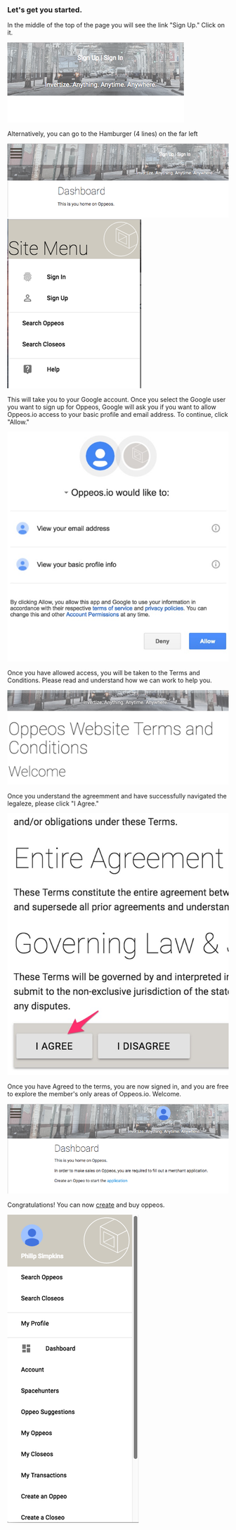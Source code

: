 ### Let's get you started.

In the middle of the top of the page you will see the link "Sign Up." Click on it.

![SignUp1](/help/howto/SignUP1.png)

Alternatively, you can go to the Hamburger (4 lines) on the far left 

![SignUp1a](/help/howto/SignUp1a.png)
![SignUp2](/help/howto/SignUp2.png)

This will take you to your Google account. Once you select the Google user you want to sign up for Oppeos, Google will ask you if you want to allow Oppeos.io access to your basic profile and email address. To continue, click "Allow."

![SignUp3](/help/howto/SignUP3.jpg)

Once you have allowed access, you will be taken to the Terms and Conditions.  Please read and understand how we can work to help you.

![SignUp4](/help/howto/SignUP4.jpg)

Once you understand the agreemment and have successfully navigated the legaleze, please click "I Agree."

![SignUp5](/help/howto/SignUP5.jpg)

Once you have Agreed to the terms, you are now signed in, and you are free to explore the member's only areas of Oppeos.io. Welcome.

![SignUp6](/help/howto/SignUp6.png)

Congratulations! You can now [create](/help/howto/oppeo.md) and buy oppeos.

![SignUp7](/help/howto/SignUp7.png)
